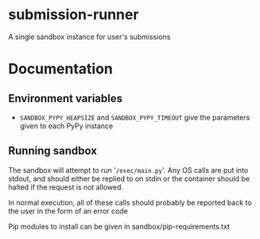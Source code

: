 # submission-runner
A single sandbox instance for user's submissions


# Documentation

## Environment variables
 - `SANDBOX_PYPY_HEAPSIZE` and `SANDBOX_PYPY_TIMEOUT` give the parameters given to each PyPy instance

## Running sandbox
The sandbox will attempt to run '`/exec/main.py`'. Any OS calls are put into stdout, 
and should either be replied to on stdin or the container should be halted if the request is not allowed.

In normal execution, all of these calls should probably be reported back to the user in the form of an error code

Pip modules to install can be given in sandbox/pip-requirements.txt